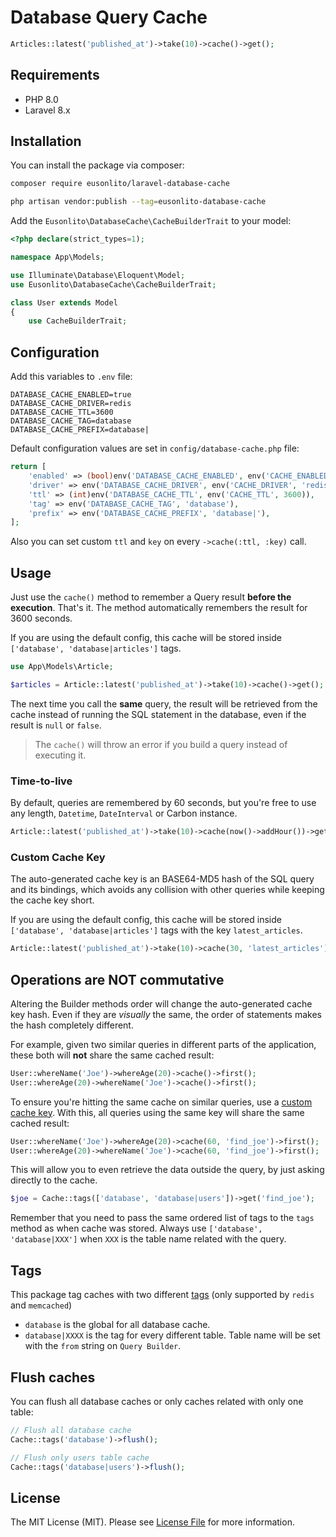 # Database Query Cache

```php
Articles::latest('published_at')->take(10)->cache()->get();
```

## Requirements

* PHP 8.0
* Laravel 8.x

## Installation

You can install the package via composer:

```bash
composer require eusonlito/laravel-database-cache

php artisan vendor:publish --tag=eusonlito-database-cache
```

Add the `Eusonlito\DatabaseCache\CacheBuilderTrait` to your model:

```php
<?php declare(strict_types=1);

namespace App\Models;

use Illuminate\Database\Eloquent\Model;
use Eusonlito\DatabaseCache\CacheBuilderTrait;

class User extends Model
{
    use CacheBuilderTrait;
```

## Configuration

Add this variables to `.env` file:

```
DATABASE_CACHE_ENABLED=true
DATABASE_CACHE_DRIVER=redis
DATABASE_CACHE_TTL=3600
DATABASE_CACHE_TAG=database
DATABASE_CACHE_PREFIX=database|
```

Default configuration values are set in `config/database-cache.php` file:

```php
return [
    'enabled' => (bool)env('DATABASE_CACHE_ENABLED', env('CACHE_ENABLED', true)),
    'driver' => env('DATABASE_CACHE_DRIVER', env('CACHE_DRIVER', 'redis')),
    'ttl' => (int)env('DATABASE_CACHE_TTL', env('CACHE_TTL', 3600)),
    'tag' => env('DATABASE_CACHE_TAG', 'database'),
    'prefix' => env('DATABASE_CACHE_PREFIX', 'database|'),
];
```

Also you can set custom `ttl` and `key` on every `->cache(:ttl, :key)` call.

## Usage

Just use the `cache()` method to remember a Query result **before the execution**. That's it. The method automatically remembers the result for 3600 seconds.

If you are using the default config, this cache will be stored inside `['database', 'database|articles']` tags.

```php
use App\Models\Article;

$articles = Article::latest('published_at')->take(10)->cache()->get();
```

The next time you call the **same** query, the result will be retrieved from the cache instead of running the SQL statement in the database, even if the result is `null` or `false`.

> The `cache()` will throw an error if you build a query instead of executing it.

### Time-to-live

By default, queries are remembered by 60 seconds, but you're free to use any length, `Datetime`, `DateInterval` or Carbon instance.

```php
Article::latest('published_at')->take(10)->cache(now()->addHour())->get();
```

### Custom Cache Key

The auto-generated cache key is an BASE64-MD5 hash of the SQL query and its bindings, which avoids any collision with other queries while keeping the cache key short. 

If you are using the default config, this cache will be stored inside `['database', 'database|articles']` tags with the key `latest_articles`.

```php
Article::latest('published_at')->take(10)->cache(30, 'latest_articles')->get();
```

## Operations are **NOT** commutative

Altering the Builder methods order will change the auto-generated cache key hash. Even if they are _visually_ the same, the order of statements makes the hash completely different.

For example, given two similar queries in different parts of the application, these both will **not** share the same cached result:

```php
User::whereName('Joe')->whereAge(20)->cache()->first();
User::whereAge(20)->whereName('Joe')->cache()->first();
```

To ensure you're hitting the same cache on similar queries, use a [custom cache key](#custom-cache-key). With this, all queries using the same key will share the same cached result:

```php
User::whereName('Joe')->whereAge(20)->cache(60, 'find_joe')->first();
User::whereAge(20)->whereName('Joe')->cache(60, 'find_joe')->first();
```

This will allow you to even retrieve the data outside the query, by just asking directly to the cache.

```php
$joe = Cache::tags(['database', 'database|users'])->get('find_joe');
```

Remember that you need to pass the same ordered list of tags to the `tags` method as when cache was stored. Always use `['database', 'database|XXX']` when `XXX` is the table name related with the query.

## Tags

This package tag caches with two different [tags](https://laravel.com/docs/8.x/cache#cache-tags) (only supported by `redis` and `memcached`)

* `database` is the global for all database cache.
* `database|XXXX` is the tag for every different table. Table name will be set with the `from` string on `Query Builder`.

## Flush caches

You can flush all database caches or only caches related with only one table:

```php
// Flush all database cache
Cache::tags('database')->flush();

// Flush only users table cache
Cache::tags('database|users')->flush();
```

## License

The MIT License (MIT). Please see [License File](LICENSE.md) for more information.
